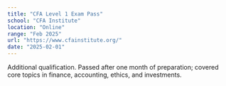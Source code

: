 ```yaml
---
title: "CFA Level 1 Exam Pass"
school: "CFA Institute"
location: "Online"
range: "Feb 2025"
url: "https://www.cfainstitute.org/"
date: "2025-02-01"
---
```

Additional qualification. Passed after one month of preparation; covered core topics in finance, accounting, ethics, and investments. 